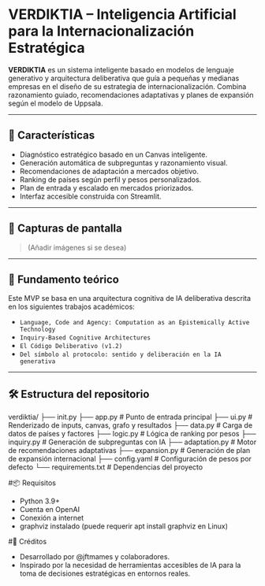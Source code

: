 # VERDIKTIA – Inteligencia Artificial para la Internacionalización Estratégica

**VERDIKTIA** es un sistema inteligente basado en modelos de lenguaje generativo y arquitectura deliberativa que guía a pequeñas y medianas empresas en el diseño de su estrategia de internacionalización. Combina razonamiento guiado, recomendaciones adaptativas y planes de expansión según el modelo de Uppsala.

---

## 🚀 Características

- Diagnóstico estratégico basado en un Canvas inteligente.
- Generación automática de subpreguntas y razonamiento visual.
- Recomendaciones de adaptación a mercados objetivo.
- Ranking de países según perfil y pesos personalizados.
- Plan de entrada y escalado en mercados priorizados.
- Interfaz accesible construida con Streamlit.

---

## 📸 Capturas de pantalla

> (Añadir imágenes si se desea)

---

## 🧠 Fundamento teórico

Este MVP se basa en una arquitectura cognitiva de IA deliberativa descrita en los siguientes trabajos académicos:

- `Language, Code and Agency: Computation as an Epistemically Active Technology`
- `Inquiry-Based Cognitive Architectures`
- `El Código Deliberativo (v1.2)`
- `Del símbolo al protocolo: sentido y deliberación en la IA generativa`

---

## 🛠 Estructura del repositorio

verdiktia/
├── init.py
├── app.py # Punto de entrada principal
├── ui.py # Renderizado de inputs, canvas, grafo y resultados
├── data.py # Carga de datos de países y factores
├── logic.py # Lógica de ranking por pesos
├── inquiry.py # Generación de subpreguntas con IA
├── adaptation.py # Motor de recomendaciones adaptativas
├── expansion.py # Generación de plan de expansión internacional
├── config.yaml # Configuración de pesos por defecto
└── requirements.txt # Dependencias del proyecto



#📦 Requisitos
- Python 3.9+
- Cuenta en OpenAI
- Conexión a internet
- graphviz instalado (puede requerir apt install graphviz en Linux)

#🤖 Créditos
- Desarrollado por @jftmames y colaboradores.
- Inspirado por la necesidad de herramientas accesibles de IA para la toma de decisiones estratégicas en entornos reales.


